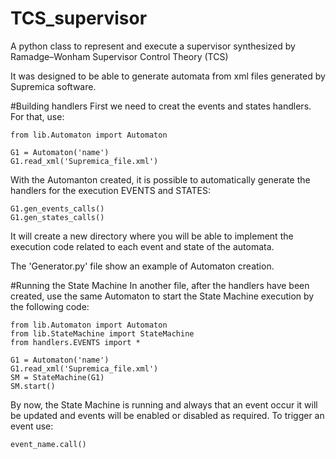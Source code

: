 # TCS_supervisor
A python class to represent and execute a supervisor synthesized by Ramadge–Wonham Supervisor Control Theory (TCS)

It was designed to be able to generate automata from xml files generated by Supremica software. 

#Building handlers
First we need to creat the events and states handlers. For that, use:
```
from lib.Automaton import Automaton

G1 = Automaton('name')
G1.read_xml('Supremica_file.xml')
```

With the Automanton created, it is possible to automatically generate the handlers for the execution EVENTS and STATES:
```
G1.gen_events_calls()	
G1.gen_states_calls()
```

It will create a new directory where you will be able to implement the execution code related to each event and state of the automata.

The 'Generator.py' file show an example of Automaton creation.


#Running the State Machine
In another file, after the handlers have been created, use the same Automaton to start the State Machine execution by the following code:
```
from lib.Automaton import Automaton
from lib.StateMachine import StateMachine
from handlers.EVENTS import *

G1 = Automaton('name')
G1.read_xml('Supremica_file.xml')
SM = StateMachine(G1)
SM.start()
```

By now, the State Machine is running and always that an event occur it will be updated and events will be enabled or disabled as required.
To trigger an event use:
```
event_name.call()
```
